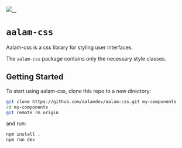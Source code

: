<a aria-label="aalam logo" href="https://www.aalam.io">
 <img src="https://img.shields.io/badge/MADE%20BY%20AALAM-000000.svg?style=for-the-badge&logo=aalam&labelColor=000">
</a>
<a aria-label="NPM version" href="https://www.npmjs.com/package/next">
 <img alt="" src="https://img.shields.io/npm/v/aalam-css.svg?style=for-the-badge&labelColor=000000">
</a>
<a aria-label="License" href="https://github.com/aalamdev/aalam-wc/blob/master/LICENSE">
 <img alt="" src="https://img.shields.io/npm/l/aalam-css.svg?style=for-the-badge&labelColor=000000">
</a>
<a aria-label="Follow on GitHub" href="https://github.com/aalamdev">
 <img alt="" src="https://img.shields.io/badge/Folow%20on%20Github-blueviolet.svg?style=for-the-badge&logo=aalam-css.js&labelColor=000000&logoWidth=20">
</a>

# `aalam-css`

Aalam-css is a css library for styling user interfaces.

The `aalam-css` package contains only the necessary style classes.

## Getting Started

To start using aalam-css, clone this repo to a new directory:

```bash
git clone https://github.com/aalamdev/aalam-css.git my-components
cd my-components
git remote rm origin
```

and run:

```bash
npm install .
npm run dev
```
